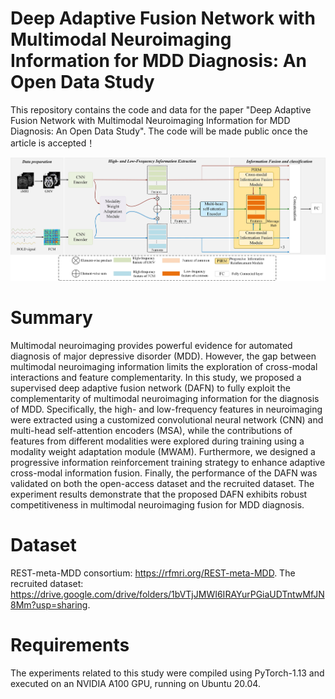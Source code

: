 # Deep Adaptive Fusion Network with Multimodal Neuroimaging Information for MDD Diagnosis: An Open Data Study
This repository contains the code and data for the paper "Deep Adaptive Fusion Network with Multimodal Neuroimaging Information for MDD Diagnosis: An Open Data Study". The code will be made public once the article is accepted！

![maige](https://github.com/TTLi1996/DAFN/blob/main/Overview%20of%20the%20DAFN.jpg)

# Summary
Multimodal neuroimaging provides powerful evidence for automated diagnosis of major depressive disorder (MDD). However, the gap between multimodal neuroimaging information limits the exploration of cross-modal interactions and feature complementarity. In this study, we proposed a supervised deep adaptive fusion network (DAFN) to fully exploit the complementarity of multimodal neuroimaging information for the diagnosis of MDD. Specifically, the high- and low-frequency features in neuroimaging were extracted using a customized convolutional neural network (CNN) and multi-head self-attention encoders (MSA), while the contributions of features from different modalities were explored during training using a modality weight adaptation module (MWAM). Furthermore, we designed a progressive information reinforcement training strategy to enhance adaptive cross-modal information fusion. Finally, the performance of the DAFN was validated on both the open-access dataset and the recruited dataset. The experiment results demonstrate that the proposed DAFN exhibits robust competitiveness in multimodal neuroimaging fusion for MDD diagnosis.

# Dataset
REST-meta-MDD consortium: https://rfmri.org/REST-meta-MDD.
The recruited dataset: https://drive.google.com/drive/folders/1bVTjJMWI6IRAYurPGiaUDTntwMfJN8Mm?usp=sharing.

# Requirements
The experiments related to this study were compiled using PyTorch-1.13 and executed on an NVIDIA A100 GPU, running on Ubuntu 20.04.

